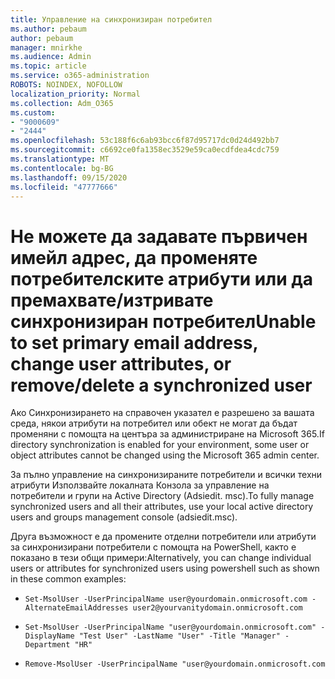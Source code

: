 ```yaml
---
title: Управление на синхронизиран потребител
ms.author: pebaum
author: pebaum
manager: mnirkhe
ms.audience: Admin
ms.topic: article
ms.service: o365-administration
ROBOTS: NOINDEX, NOFOLLOW
localization_priority: Normal
ms.collection: Adm_O365
ms.custom:
- "9000609"
- "2444"
ms.openlocfilehash: 53c188f6c6ab93bcc6f87d95717dc0d24d492bb7
ms.sourcegitcommit: c6692ce0fa1358ec3529e59ca0ecdfdea4cdc759
ms.translationtype: MT
ms.contentlocale: bg-BG
ms.lasthandoff: 09/15/2020
ms.locfileid: "47777666"
---
```

# <a name="unable-to-set-primary-email-address-change-user-attributes-or-removedelete-a-synchronized-user"></a><span data-ttu-id="8943f-102">Не можете да задавате първичен имейл адрес, да променяте потребителските атрибути или да премахвате/изтривате синхронизиран потребител</span><span class="sxs-lookup"><span data-stu-id="8943f-102">Unable to set primary email address, change user attributes, or remove/delete a synchronized user</span></span>

<span data-ttu-id="8943f-103">Ако Синхронизирането на справочен указател е разрешено за вашата среда, някои атрибути на потребител или обект не могат да бъдат променяни с помощта на центъра за администриране на Microsoft 365.</span><span class="sxs-lookup"><span data-stu-id="8943f-103">If directory synchronization is enabled for your environment, some user or object attributes cannot be changed using the Microsoft 365 admin center.</span></span>

<span data-ttu-id="8943f-104">За пълно управление на синхронизираните потребители и всички техни атрибути Използвайте локалната Конзола за управление на потребители и групи на Active Directory (Adsiedit. msc).</span><span class="sxs-lookup"><span data-stu-id="8943f-104">To fully manage synchronized users and all their attributes, use your local active directory users and groups management console (adsiedit.msc).</span></span>  

<span data-ttu-id="8943f-105">Друга възможност е да промените отделни потребители или атрибути за синхронизирани потребители с помощта на PowerShell, както е показано в тези общи примери:</span><span class="sxs-lookup"><span data-stu-id="8943f-105">Alternatively, you can change individual users or attributes for synchronized users using powershell such as shown in these common examples:</span></span> 
- `Set-MsolUser -UserPrincipalName user@yourdomain.onmicrosoft.com -AlternateEmailAddresses user2@yourvanitydomain.onmicrosoft.com`

- `Set-MsolUser -UserPrincipalName "user@yourdomain.onmicrosoft.com" -DisplayName "Test User" -LastName "User" -Title "Manager" -Department "HR"`

- `Remove-MsolUser -UserPrincipalName "user@yourdomain.onmicrosoft.com`
